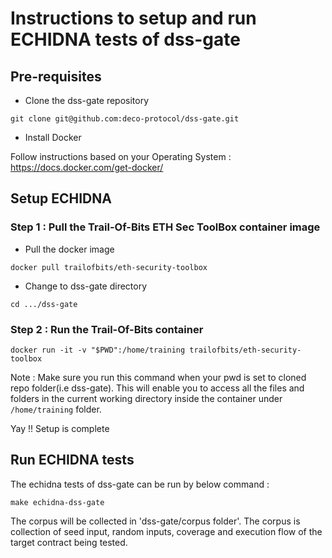 # Instructions to setup and run ECHIDNA tests of dss-gate

## Pre-requisites

- Clone the dss-gate repository

 `git clone git@github.com:deco-protocol/dss-gate.git`

- Install Docker

Follow instructions based on your Operating System : https://docs.docker.com/get-docker/


## Setup ECHIDNA

### Step 1 : Pull the Trail-Of-Bits ETH Sec ToolBox container image

- Pull the docker image

`docker pull trailofbits/eth-security-toolbox`

- Change to dss-gate directory

`cd .../dss-gate`

### Step 2 : Run the Trail-Of-Bits container

`docker run -it -v "$PWD":/home/training trailofbits/eth-security-toolbox`

Note : Make sure you run this command when your pwd is set to cloned repo folder(i.e dss-gate). This will enable you to access all the files and folders in the current working directory inside the container under `/home/training` folder.

Yay !! Setup is complete

## Run ECHIDNA tests

The echidna tests of dss-gate can be run by below command :

`make echidna-dss-gate`

The corpus will be collected in 'dss-gate/corpus folder'. The corpus is collection of seed input, random inputs, coverage and execution flow of the target contract being tested.
